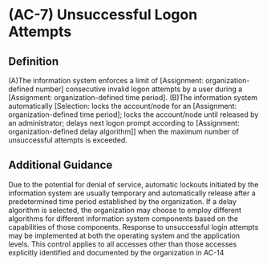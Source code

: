 
# (AC-7) Unsuccessful Logon Attempts

## Definition

(A)The information system enforces a limit of [Assignment: organization-defined number] consecutive invalid logon attempts by a user during a [Assignment: organization-defined time period].
(B)The information system automatically [Selection: locks the account/node for an [Assignment: organization-defined time period]; locks the account/node until released by an administrator; delays next logon prompt according to [Assignment: organization-defined delay algorithm]] when the maximum number of unsuccessful attempts is exceeded.

## Additional Guidance

Due to the potential for denial of service, automatic lockouts initiated by the information system are usually temporary and automatically release after a predetermined time period established by the organization. If a delay algorithm is selected, the organization may choose to employ different algorithms for different information system components based on the capabilities of those components. Response to unsuccessful login attempts may be implemented at both the operating system and the application levels. This control applies to all accesses other than those accesses explicitly identified and documented by the organization in AC-14
